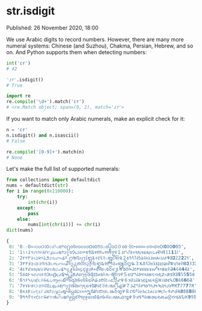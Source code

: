 # str.isdigit

Published: 26 November 2020, 18:00

We use Arabic digits to record numbers. However, there are many more numeral systems: Chinese (and Suzhou), Chakma, Persian, Hebrew, and so on. And Python supports them when detecting numbers:

```python
int('٤٢')
# 42

'٤٢'.isdigit()
# True

import re
re.compile('\d+').match('٤٢')
# <re.Match object; span=(0, 2), match='٤٢'>
```

If you want to match only Arabic numerals, make an explicit check for it:

```python
n = '٤٢'
n.isdigit() and n.isascii()
# False

re.compile('[0-9]+').match(n)
# None
```

Let's make the full list of supported numerals:

```python
from collections import defaultdict
nums = defaultdict(str)
for i in range(0x110000):
    try:
        int(chr(i))
    except:
        pass
    else:
        nums[int(chr(i))] += chr(i)
dict(nums)
```

```python
{
 0: '0٠۰߀०০੦૦୦௦౦೦൦෦๐໐༠၀႐០᠐᥆᧐᪀᪐᭐᮰᱀᱐꘠꣐꤀꧐꧰꩐꯰０𐒠𐴰𑁦𑃰𑄶𑇐𑋰𑑐𑓐𑙐𑛀𑜰𑣠𑱐𑵐𑶠𖩠𖭐𝟎𝟘𝟢𝟬𝟶𞥐',
 1: '1١۱߁१১੧૧୧௧౧೧൧෧๑໑༡၁႑១᠑᥇᧑᪁᪑᭑᮱᱁᱑꘡꣑꤁꧑꧱꩑꯱１𐒡𐴱𑁧𑃱𑄷𑇑𑋱𑑑𑓑𑙑𑛁𑜱𑣡𑱑𑵑𑶡𖩡𖭑𝟏𝟙𝟣𝟭𝟷𞥑',
 2: '2٢۲߂२২੨૨୨௨౨೨൨෨๒໒༢၂႒២᠒᥈᧒᪂᪒᭒᮲᱂᱒꘢꣒꤂꧒꧲꩒꯲２𐒢𐴲𑁨𑃲𑄸𑇒𑋲𑑒𑓒𑙒𑛂𑜲𑣢𑱒𑵒𑶢𖩢𖭒𝟐𝟚𝟤𝟮𝟸𞥒',
 3: '3٣۳߃३৩੩૩୩௩౩೩൩෩๓໓༣၃႓៣᠓᥉᧓᪃᪓᭓᮳᱃᱓꘣꣓꤃꧓꧳꩓꯳３𐒣𐴳𑁩𑃳𑄹𑇓𑋳𑑓𑓓𑙓𑛃𑜳𑣣𑱓𑵓𑶣𖩣𖭓𝟑𝟛𝟥𝟯𝟹𞥓',
 4: '4٤۴߄४৪੪૪୪௪౪೪൪෪๔໔༤၄႔៤᠔᥊᧔᪄᪔᭔᮴᱄᱔꘤꣔꤄꧔꧴꩔꯴４𐒤𐴴𑁪𑃴𑄺𑇔𑋴𑑔𑓔𑙔𑛄𑜴𑣤𑱔𑵔𑶤𖩤𖭔𝟒𝟜𝟦𝟰𝟺𞥔',
 5: '5٥۵߅५৫੫૫୫௫౫೫൫෫๕໕༥၅႕៥᠕᥋᧕᪅᪕᭕᮵᱅᱕꘥꣕꤅꧕꧵꩕꯵５𐒥𐴵𑁫𑃵𑄻𑇕𑋵𑑕𑓕𑙕𑛅𑜵𑣥𑱕𑵕𑶥𖩥𖭕𝟓𝟝𝟧𝟱𝟻𞥕',
 6: '6٦۶߆६৬੬૬୬௬౬೬൬෬๖໖༦၆႖៦᠖᥌᧖᪆᪖᭖᮶᱆᱖꘦꣖꤆꧖꧶꩖꯶６𐒦𐴶𑁬𑃶𑄼𑇖𑋶𑑖𑓖𑙖𑛆𑜶𑣦𑱖𑵖𑶦𖩦𖭖𝟔𝟞𝟨𝟲𝟼𞥖',
 7: '7٧۷߇७৭੭૭୭௭౭೭൭෭๗໗༧၇႗៧᠗᥍᧗᪇᪗᭗᮷᱇᱗꘧꣗꤇꧗꧷꩗꯷７𐒧𐴷𑁭𑃷𑄽𑇗𑋷𑑗𑓗𑙗𑛇𑜷𑣧𑱗𑵗𑶧𖩧𖭗𝟕𝟟𝟩𝟳𝟽𞥗',
 8: '8٨۸߈८৮੮૮୮௮౮೮൮෮๘໘༨၈႘៨᠘᥎᧘᪈᪘᭘᮸᱈᱘꘨꣘꤈꧘꧸꩘꯸８𐒨𐴸𑁮𑃸𑄾𑇘𑋸𑑘𑓘𑙘𑛈𑜸𑣨𑱘𑵘𑶨𖩨𖭘𝟖𝟠𝟪𝟴𝟾𞥘',
 9: '9٩۹߉९৯੯૯୯௯౯೯൯෯๙໙༩၉႙៩᠙᥏᧙᪉᪙᭙᮹᱉᱙꘩꣙꤉꧙꧹꩙꯹９𐒩𐴹𑁯𑃹𑄿𑇙𑋹𑑙𑓙𑙙𑛉𑜹𑣩𑱙𑵙𑶩𖩩𖭙𝟗𝟡𝟫𝟵𝟿𞥙',
}
```
